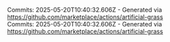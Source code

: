 Commits: 2025-05-20T10:40:32.606Z - Generated via https://github.com/marketplace/actions/artificial-grass
<br>
Commits: 2025-05-20T10:40:32.606Z - Generated via https://github.com/marketplace/actions/artificial-grass
<br>
